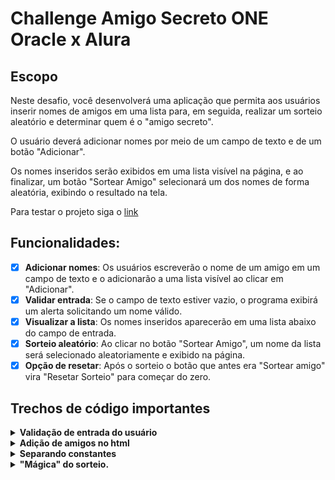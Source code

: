 # Challenge Amigo Secreto ONE Oracle x Alura 

## Escopo
Neste desafio, você desenvolverá uma aplicação que permita aos usuários inserir nomes de amigos em uma lista para, em seguida, realizar um sorteio aleatório e determinar quem é o "amigo secreto".

O usuário deverá adicionar nomes por meio de um campo de texto e de um botão "Adicionar".

Os nomes inseridos serão exibidos em uma lista visível na página, e ao finalizar, um botão "Sortear Amigo" selecionará um dos nomes de forma aleatória, exibindo o resultado na tela.

Para testar o projeto siga o [link](ruandavid.tech/projects/amigosecreto)

## Funcionalidades:

- [x] **Adicionar nomes**: Os usuários escreverão o nome de um amigo em um campo de texto e o adicionarão a uma lista visível ao clicar em "Adicionar".
- [x] **Validar entrada**: Se o campo de texto estiver vazio, o programa exibirá um alerta solicitando um nome válido.
- [x] **Visualizar a lista**: Os nomes inseridos aparecerão em uma lista abaixo do campo de entrada.
- [x] **Sorteio aleatório**: Ao clicar no botão "Sortear Amigo", um nome da lista será selecionado aleatoriamente e exibido na página.
- [x] **Opção de resetar**: Após o sorteio o botão que antes era "Sortear amigo" vira "Resetar Sorteio" para começar do zero.

## Trechos de código importantes

<details>
<summary><b>Validação de entrada do usuário</b></summary>

```js
function validarInput(input){
    if(badwords.includes(input.toLowerCase())){
        alert("Sem palavrão!");
        return false;
    } else if(arrayAmigos.includes(input)){
        getCampo(idInput).value = "";
        alert("Nome já incluído, adicione o sobrenome ou outro indentificador");
        return false;
    } else if(input.trim() == ""){
        getCampo(idInput).value = "";
        alert("Campo vazio, por favor preencha");
        return false;
    }

    return true;
}
```
</details>

<details>
<summary><b>Adição de amigos no html</b></summary>

```js
function adicionarNaLista(nome, listaId){
    let lista = getCampo(listaId);
    let elementoLista = document.createElement("li");
    elementoLista.appendChild(document.createTextNode(nome));
    lista.appendChild(elementoLista);
}
```
</details>

<details>
<summary><b>Separando constantes</b></summary>

```js
// Constantes do código
const idInput = "amigo";
const idlistaAmigos = "listaAmigos";
const idresultado = "resultado";
const idbotaoSorteio = "botaoSorteio"
const htmlBotaoReset = '<img src="assets/play_circle_outline.png" alt="Ícone para sortear"> Resetar Sorteio';
const htmlBotaoSorteio = '<img src="assets/play_circle_outline.png" alt="Ícone para sortear"> Sortear Amigo';
const badwords = ["censurado"]    
```
</details>

<details>
<summary><b>"Mágica" do sorteio.</b></summary>
Obs: -0 & +0 foram devido a refatoração de uma antiga constante

```js
function getRandom(max) {
    return Math.floor(Math.random() * ((max) - 0) + 0);
}
```
</details>